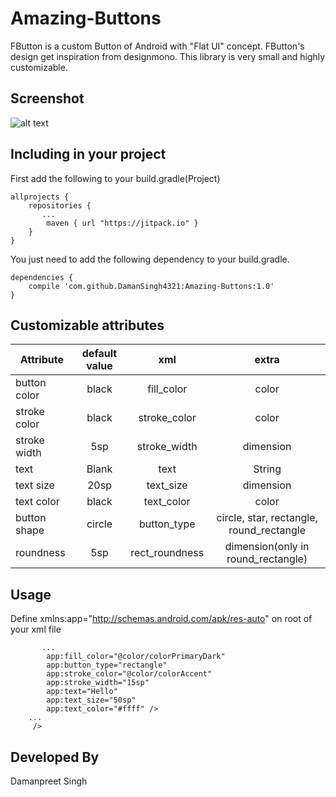 # Amazing-Buttons
FButton is a custom Button of Android with "Flat UI" concept. FButton's design get inspiration from designmono. This library is very small and highly customizable.

## Screenshot
![alt text](https://cloud.githubusercontent.com/assets/19357334/18201789/b74fa53a-7129-11e6-8451-5ec3ff717b72.png)

## Including in your project
First add the following to your build.gradle(Project)
```
allprojects {
    repositories {
       ...
        maven { url "https://jitpack.io" }
    }
}
```

You just need to add the following dependency to your build.gradle.
```
dependencies {
    compile 'com.github.DamanSingh4321:Amazing-Buttons:1.0'
}
```

## Customizable attributes

| Attribute | default value | xml  | extra |
| ----------- |:-------------:| :-----:| :------:|
|button color | black   | fill_color     | color |
| stroke color| black   | stroke_color   | color |
| stroke width| 5sp     | stroke_width   | dimension |
| text        | Blank   | text           | String  |
| text size   | 20sp    | text_size      | dimension |
| text color  | black   | text_color     | color |
| button shape| circle  | button_type    | circle, star, rectangle, round_rectangle |
| roundness   | 5sp     | rect_roundness | dimension(only in round_rectangle) |

## Usage

Define xmlns:app="http://schemas.android.com/apk/res-auto" on root of your xml file

```<com.singh.daman.mybutton.MyButton
       ...
        app:fill_color="@color/colorPrimaryDark"
        app:button_type="rectangle"
        app:stroke_color="@color/colorAccent"
        app:stroke_width="15sp"
        app:text="Hello"
        app:text_size="50sp"
        app:text_color="#ffff" />
    ...
     />
```

## Developed By
Damanpreet Singh
